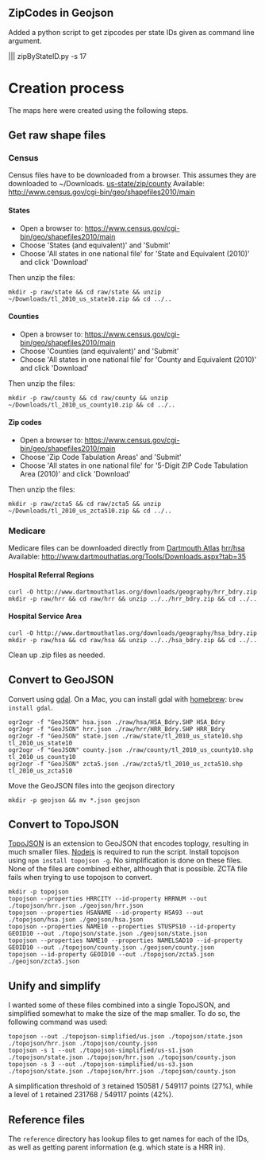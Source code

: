 ## ZipCodes in Geojson 

Added a python script to get zipcodes per state IDs given as command line argument. 

||| zipByStateID.py -s 17

# Creation process

The maps here were created using the following steps.

## Get raw shape files
 
### Census
Census files have to be downloaded from a browser. This assumes they are downloaded to ~/Downloads. [us-state/zip/county](http://www.census.gov/cgi-bin/geo/shapefiles2010/main) Available: http://www.census.gov/cgi-bin/geo/shapefiles2010/main

#### States
* Open a browser to: https://www.census.gov/cgi-bin/geo/shapefiles2010/main
* Choose 'States (and equivalent)' and 'Submit'
* Choose 'All states in one national file' for 'State and Equivalent (2010)' and click 'Download'

Then unzip the files:

    mkdir -p raw/state && cd raw/state && unzip ~/Downloads/tl_2010_us_state10.zip && cd ../..
    
#### Counties
* Open a browser to: https://www.census.gov/cgi-bin/geo/shapefiles2010/main
* Choose 'Counties (and equivalent)' and 'Submit'
* Choose 'All states in one national file' for 'County and Equivalent (2010)' and click 'Download'

Then unzip the files:

    mkdir -p raw/county && cd raw/county && unzip ~/Downloads/tl_2010_us_county10.zip && cd ../..


#### Zip codes
* Open a browser to: https://www.census.gov/cgi-bin/geo/shapefiles2010/main
* Choose 'Zip Code Tabulation Areas' and 'Submit'
* Choose 'All states in one national file' for '5-Digit ZIP Code Tabulation Area (2010)' and click 'Download'

Then unzip the files:

    mkdir -p raw/zcta5 && cd raw/zcta5 && unzip ~/Downloads/tl_2010_us_zcta510.zip && cd ../..
    
### Medicare

Medicare files can be downloaded directly from [Dartmouth Atlas](http://www.dartmouthatlas.org/)
[hrr/hsa](http://www.dartmouthatlas.org/Tools/Downloads.aspx?tab=35) Available: http://www.dartmouthatlas.org/Tools/Downloads.aspx?tab=35

#### Hospital Referral Regions

    curl -O http://www.dartmouthatlas.org/downloads/geography/hrr_bdry.zip
    mkdir -p raw/hrr && cd raw/hrr && unzip ../../hrr_bdry.zip && cd ../..
    
#### Hospital Service Area

    curl -O http://www.dartmouthatlas.org/downloads/geography/hsa_bdry.zip
    mkdir -p raw/hsa && cd raw/hsa && unzip ../../hsa_bdry.zip && cd ../..

Clean up .zip files as needed.

## Convert to GeoJSON

Convert using [gdal](http://www.gdal.org/). On a Mac, you can install gdal with [homebrew](http://mxcl.github.com/homebrew/): `brew install gdal`.

    ogr2ogr -f "GeoJSON" hsa.json ./raw/hsa/HSA_Bdry.SHP HSA_Bdry
    ogr2ogr -f "GeoJSON" hrr.json ./raw/hrr/HRR_Bdry.SHP HRR_Bdry
    ogr2ogr -f "GeoJSON" state.json ./raw/state/tl_2010_us_state10.shp tl_2010_us_state10
    ogr2ogr -f "GeoJSON" county.json ./raw/county/tl_2010_us_county10.shp tl_2010_us_county10
    ogr2ogr -f "GeoJSON" zcta5.json ./raw/zcta5/tl_2010_us_zcta510.shp tl_2010_us_zcta510
    
Move the GeoJSON files into the geojson directory

    mkdir -p geojson && mv *.json geojson
    
## Convert to TopoJSON

[TopoJSON](https://github.com/mbostock/topojson) is an extension to GeoJSON that encodes toplogy, resulting in much smaller files. [Nodejs](http://nodejs.org/) is required to run the script. Install topojson using `npm install topojson -g`. No simplification is done on these files. None of the files are combined either, although that is possible. ZCTA file fails when trying to use topojson to convert.

    mkdir -p topojson
    topojson --properties HRRCITY --id-property HRRNUM --out ./topojson/hrr.json ./geojson/hrr.json
    topojson --properties HSANAME --id-property HSA93 --out ./topojson/hsa.json ./geojson/hsa.json
    topojson --properties NAME10 --properties STUSPS10 --id-property GEOID10 --out ./topojson/state.json ./geojson/state.json
    topojson --properties NAME10 --properties NAMELSAD10 --id-property GEOID10 --out ./topojson/county.json ./geojson/county.json
    topojson --id-property GEOID10 --out ./topojson/zcta5.json ./geojson/zcta5.json

## Unify and simplify

I wanted some of these files combined into a single TopoJSON, and simplified somewhat to make the size of the map smaller. To do so, the following command was used:

    topojson --out ./topojson-simplified/us.json ./topojson/state.json ./topojson/hrr.json ./topojson/county.json
    topojson -s 1 --out ./topojson-simplified/us-s1.json ./topojson/state.json ./topojson/hrr.json ./topojson/county.json
    topojson -s 3 --out ./topojson-simplified/us-s3.json ./topojson/state.json ./topojson/hrr.json ./topojson/county.json

A simplification threshold of `3` retained 150581 / 549117 points (27%), while a level of `1` retained 231768 / 549117 points (42%).

## Reference files

The `reference` directory has lookup files to get names for each of the IDs, as well as getting parent information (e.g. which state is a HRR in).


